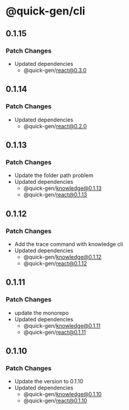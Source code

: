 # @quick-gen/cli

## 0.1.15

### Patch Changes

- Updated dependencies
  - @quick-gen/react@0.3.0

## 0.1.14

### Patch Changes

- Updated dependencies
  - @quick-gen/react@0.2.0

## 0.1.13

### Patch Changes

- Update the folder path problem
- Updated dependencies
  - @quick-gen/knowledge@0.1.13
  - @quick-gen/react@0.1.13

## 0.1.12

### Patch Changes

- Add the trace command with knowledge cli
- Updated dependencies
  - @quick-gen/knowledge@0.1.12
  - @quick-gen/react@0.1.12

## 0.1.11

### Patch Changes

- update the monorepo
- Updated dependencies
  - @quick-gen/knowledge@0.1.11
  - @quick-gen/react@0.1.11

## 0.1.10

### Patch Changes

- Update the version to 0.1.10
- Updated dependencies
  - @quick-gen/knowledge@0.1.10
  - @quick-gen/react@0.1.10
